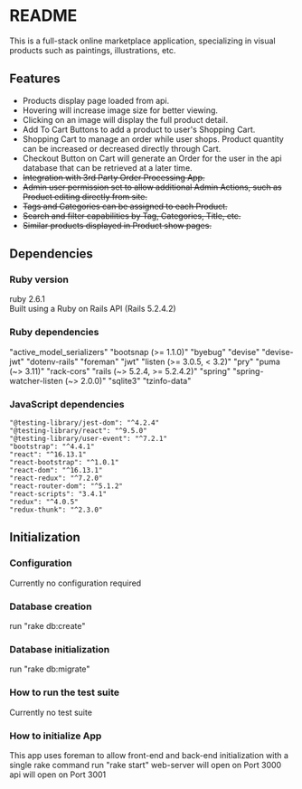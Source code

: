 # README

This is a full-stack online marketplace application, specializing in visual products such as paintings, illustrations, etc.

## Features
* Products display page loaded from api.
* Hovering will increase image size for better viewing.
* Clicking on an image will display the full product detail.
* Add To Cart Buttons to add a product to user's Shopping Cart.
* Shopping Cart to manage an order while user shops. Product quantity can be increased or decreased directly through Cart.
* Checkout Button on Cart will generate an Order for the user in the api database that can be retrieved at a later time.
* ~~Integration with 3rd Party Order Processing App.~~
* ~~Admin user permission set to allow additional Admin Actions, such as Product editing directly from site.~~
* ~~Tags and Categories can be assigned to each Product.~~
* ~~Search and filter capabilities by Tag, Categories, Title, etc.~~
* ~~Similar products displayed in Product show pages.~~

## Dependencies
### Ruby version
ruby 2.6.1<br>
Built using a Ruby on Rails API (Rails 5.2.4.2)

### Ruby dependencies
  "active_model_serializers"
  "bootsnap (>= 1.1.0)"
  "byebug"
  "devise"
  "devise-jwt"
  "dotenv-rails"
  "foreman"
  "jwt"
  "listen (>= 3.0.5, < 3.2)"
  "pry"
  "puma (~> 3.11)"
  "rack-cors"
  "rails (~> 5.2.4, >= 5.2.4.2)"
  "spring"
  "spring-watcher-listen (~> 2.0.0)"
  "sqlite3"
  "tzinfo-data"

### JavaScript dependencies
    "@testing-library/jest-dom": "^4.2.4"
    "@testing-library/react": "^9.5.0"
    "@testing-library/user-event": "^7.2.1"
    "bootstrap": "^4.4.1"
    "react": "^16.13.1"
    "react-bootstrap": "^1.0.1"
    "react-dom": "^16.13.1"
    "react-redux": "^7.2.0"
    "react-router-dom": "^5.1.2"
    "react-scripts": "3.4.1"
    "redux": "^4.0.5"
    "redux-thunk": "^2.3.0"

## Initialization
### Configuration
Currently no configuration required

### Database creation
run "rake db:create"

### Database initialization
run "rake db:migrate"

### How to run the test suite
Currently no test suite

### How to initialize App
This app uses foreman to allow front-end and back-end initialization with a single rake command
run "rake start"
web-server will open on Port 3000
api will open on Port 3001
